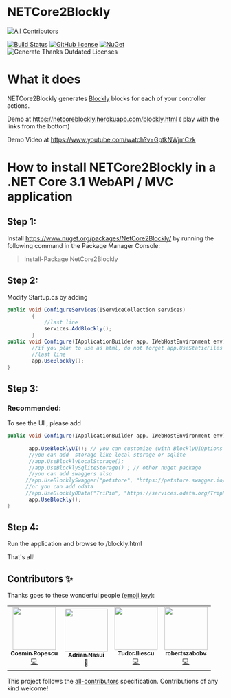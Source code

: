 # NETCore2Blockly

<!-- ALL-CONTRIBUTORS-BADGE:START - Do not remove or modify this section -->
[![All Contributors](https://img.shields.io/badge/all_contributors-4-orange.svg?style=flat-square)](#contributors-)
<!-- ALL-CONTRIBUTORS-BADGE:END -->

[![Build Status](https://dev.azure.com/ignatandrei0674/NETCoreBlockly/_apis/build/status/ignatandrei.NETCoreBlockly?branchName=master)](https://dev.azure.com/ignatandrei0674/NETCoreBlockly/_build/latest?definitionId=9&branchName=master)
[![GitHub license](https://img.shields.io/badge/license-MIT-blue.svg)](https://github.com/ignatandrei/NetCore2Blockly/blob/master/LICENSE)
[![NuGet](https://img.shields.io/nuget/v/NetCore2Blockly.svg)](https://www.nuget.org/packages/NetCore2Blockly)
![Generate Thanks Outdated Licenses](https://github.com/ignatandrei/NETCoreBlockly/workflows/.NET%20Core/badge.svg)

# What it does
NETCore2Blockly generates [Blockly](https://developers.google.com/blockly) blocks for each of your controller actions. 

Demo at https://netcoreblockly.herokuapp.com/blockly.html ( play with the links from the bottom)

Demo Video at https://www.youtube.com/watch?v=GptkNWjmCzk

# How to install NETCore2Blockly in a .NET Core 3.1  WebAPI / MVC application

## Step 1:
Install https://www.nuget.org/packages/NetCore2Blockly/ by running the following command in the Package Manager Console:
> Install-Package NetCore2Blockly

## Step 2:
Modify Startup.cs by adding
```csharp
public void ConfigureServices(IServiceCollection services)
        {
            //last line
            services.AddBlockly();
        }
public void Configure(IApplicationBuilder app, IWebHostEnvironment env){
        //if you plan to use as html, do not forget app.UseStaticFiles
        //last line
        app.UseBlockly(); 
}
```

## Step 3:

### Recommended:

To see the UI , please add
```csharp
public void Configure(IApplicationBuilder app, IWebHostEnvironment env){
       
       app.UseBlocklyUI(); // you can customize (with BlocklyUIOptions argument )header name, start blocks, others... 
       //you can add  storage like local storage or sqlite 
       //app.UseBlocklyLocalStorage();
       //app.UseBlocklySqliteStorage() ; // other nuget package
       //you can add swaggers also
      //app.UseBlocklySwagger("petstore", "https://petstore.swagger.io/v2/swagger.json")
      //or you can add odata
      //app.UseBlocklyOData("TriPin", "https://services.odata.org/TripPinRESTierService/");
       app.UseBlockly();
}
```
 

## Step 4:
Run the application and browse to  /blockly.html

That's all!



## Contributors ✨

Thanks goes to these wonderful people ([emoji key](https://allcontributors.org/docs/en/emoji-key)):

<!-- ALL-CONTRIBUTORS-LIST:START - Do not remove or modify this section -->
<!-- prettier-ignore-start -->
<!-- markdownlint-disable -->
<table>
  <tr>
    <td align="center"><a href="http://www.chestiiautomate.ro/"><img src="https://avatars1.githubusercontent.com/u/4983185?v=4" width="100px;" alt=""/><br /><sub><b>Cosmin Popescu</b></sub></a><br /><a href="https://github.com/ignatandrei/NETCoreBlockly/commits?author=cosminpopescu14" title="Code">💻</a></td>
    <td align="center"><a href="https://github.com/adriannasui"><img src="https://avatars3.githubusercontent.com/u/8627433?v=4" width="100px;" alt=""/><br /><sub><b>Adrian Nasui</b></sub></a><br /><a href="https://github.com/ignatandrei/NETCoreBlockly/commits?author=adriannasui" title="Documentation">📖</a></td>
    <td align="center"><a href="https://github.com/tudorgbiliescu"><img src="https://avatars3.githubusercontent.com/u/8693567?v=4" width="100px;" alt=""/><br /><sub><b>Tudor Iliescu</b></sub></a><br /><a href="https://github.com/ignatandrei/NETCoreBlockly/commits?author=tudorgbiliescu" title="Code">💻</a></td>
    <td align="center"><a href="https://github.com/robertszabobv"><img src="https://avatars0.githubusercontent.com/u/9404144?v=4" width="100px;" alt=""/><br /><sub><b>robertszabobv</b></sub></a><br /><a href="https://github.com/ignatandrei/NETCoreBlockly/commits?author=robertszabobv" title="Code">💻</a></td>
  </tr>
</table>

<!-- markdownlint-enable -->
<!-- prettier-ignore-end -->
<!-- ALL-CONTRIBUTORS-LIST:END -->

This project follows the [all-contributors](https://github.com/all-contributors/all-contributors) specification. Contributions of any kind welcome!

